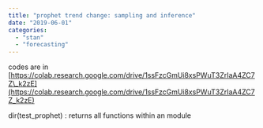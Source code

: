 ```yaml
---
title: "prophet trend change: sampling and inference"
date: "2019-06-01"
categories: 
  - "stan"
  - "forecasting"
---
```


codes are in [https://colab.research.google.com/drive/1ssFzcGmUi8xsPWuT3ZrIaA4ZC7Z\_k2zE](https://colab.research.google.com/drive/1ssFzcGmUi8xsPWuT3ZrIaA4ZC7Z_k2zE)

dir(test\_prophet) : returns all functions within an module
